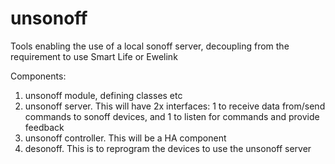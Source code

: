 # unsonoff
Tools enabling the use of a local sonoff server, decoupling from the requirement to use Smart Life or Ewelink

Components:
1. unsonoff module, defining classes etc
2. unsonoff server. This will have 2x interfaces: 1 to receive data from/send commands to sonoff devices, and 1 to listen for commands and provide feedback
3. unsonoff controller. This will be a HA component
4. desonoff. This is to reprogram the devices to use the unsonoff server
